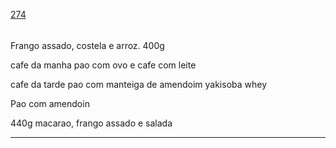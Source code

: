 [274](https://github.com/guilhermeprokisch/ideias/issues/274) 
###### 

Frango assado, costela e arroz. 400g


cafe da manha pao com ovo e cafe com leite


cafe da tarde pao com manteiga de amendoim
yakisoba
whey


Pao com amendoin


440g macarao, frango assado e salada

-------------------------------------------------------------------------------

